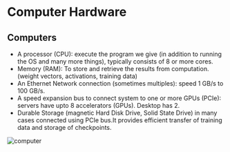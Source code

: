 # Computer Hardware

## Computers
- A processor (CPU): execute the program we give (in addition to running the OS and many more things), typically consists of 8 or more cores.
- Memory (RAM): To store and retrieve the results from computation. (weight vectors, activations, training data)
- An Ethernet Network connection (sometimes multiples): speed 1 GB/s to 100 GB/s.
- A speed expansion bus to connect system to one or more GPUs (PCIe): servers have upto 8 accelerators (GPUs). Desktop has 2.
- Durable Storage (magnetic Hard Disk Drive, Solid State Drive) in many cases connected using PCIe bus.It provides efficient transfer of training data and storage of checkpoints.

![computer](http://d2l.ai/_images/mobo-symbol.svg)


